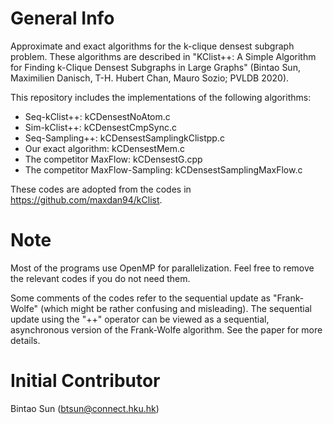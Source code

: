 # General Info

Approximate and exact algorithms for the k-clique densest subgraph problem.
These algorithms are described in "KClist++: A Simple Algorithm for Finding k-Clique Densest Subgraphs in Large Graphs" (Bintao Sun, Maximilien Danisch, T-H. Hubert Chan, Mauro Sozio; PVLDB 2020).

This repository includes the implementations of the following algorithms:
- Seq-kClist++: kCDensestNoAtom.c
- Sim-kClist++: kCDensestCmpSync.c
- Seq-Sampling++: kCDensestSamplingkClistpp.c
- Our exact algorithm: kCDensestMem.c
- The competitor MaxFlow: kCDensestG.cpp
- The competitor MaxFlow-Sampling: kCDensestSamplingMaxFlow.c

These codes are adopted from the codes in https://github.com/maxdan94/kClist.

# Note

Most of the programs use OpenMP for parallelization. Feel free to remove the relevant codes if you do not need them.

Some comments of the codes refer to the sequential update as "Frank-Wolfe" (which might be rather confusing and misleading). The sequential update using the "++" operator can be viewed as a sequential, asynchronous version of the Frank-Wolfe algorithm. See the paper for more details.

# Initial Contributor

Bintao Sun (btsun@connect.hku.hk)
